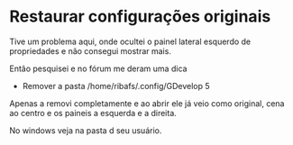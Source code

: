 # Restaurar configurações originais

Tive um problema aqui, onde ocultei o painel lateral esquerdo de propriedades e não consegui mostrar mais.

Então pesquisei e no fórum me deram uma dica

- Remover a pasta /home/ribafs/.config/GDevelop 5

Apenas a removi completamente e ao abrir ele já veio como original, cena ao centro e os paineis a esquerda e a direita.

No windows veja na pasta d seu usuário.

